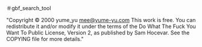 ＃gbf_search_tool

"Copyright © 2000 yume_yu mee@yume-yu.com This work is free. You can redistribute it and/or modify it under the terms of the Do What The Fuck You Want To Public License, Version 2, as published by Sam Hocevar. See the COPYING file for more details."
